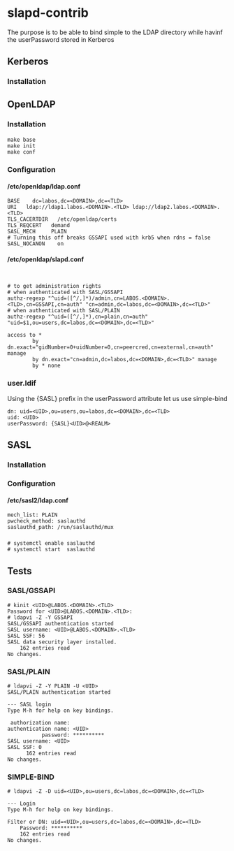 # slapd-contrib

The purpose is to be able to bind simple to the LDAP directory while havinf the userPassword stored in Kerberos

## Kerberos
### Installation
## OpenLDAP
### Installation
#### 
```
make base
make init
make conf
```
### Configuration
#### /etc/openldap/ldap.conf
```
BASE	dc=labos,dc=<DOMAIN>,dc=<TLD>
URI	  ldap://ldap1.labos.<DOMAIN>.<TLD> ldap://ldap2.labos.<DOMAIN>.<TLD>
TLS_CACERTDIR	/etc/openldap/certs
TLS_REQCERT   demand
SASL_MECH     PLAIN
# Turning this off breaks GSSAPI used with krb5 when rdns = false
SASL_NOCANON	on
```
#### /etc/openldap/slapd.conf
```


# to get administration rights
# when authenticated with SASL/GSSAPI
authz-regexp "^uid=([^/,]*)/admin,cn=LABOS.<DOMAIN>.<TLD>,cn=GSSAPI,cn=auth" "cn=admin,dc=labos,dc=<DOMAIN>,dc=<TLD>"
# when authenticated with SASL/PLAIN
authz-regexp "^uid=([^/,]*),cn=plain,cn=auth" "uid=$1,ou=users,dc=labos,dc=<DOMAIN>,dc=<TLD>"

access to *
        by dn.exact="gidNumber=0+uidNumber=0,cn=peercred,cn=external,cn=auth" manage
        by dn.exact="cn=admin,dc=labos,dc=<DOMAIN>,dc=<TLD>" manage
        by * none
```
### user.ldif
Using the {SASL} prefix in the userPassword attribute let us use simple-bind
```
dn: uid=<UID>,ou=users,ou=labos,dc=<DOMAIN>,dc=<TLD>
uid: <UID>
userPassword: {SASL}<UID>@<REALM>
```
## SASL
### Installation
### Configuration
#### /etc/sasl2/ldap.conf
```
mech_list: PLAIN
pwcheck_method: saslauthd
saslauthd_path: /run/saslauthd/mux
```
### 
```
# systemctl enable saslauthd
# systemctl start  saslauthd
```
## Tests
### SASL/GSSAPI
```
# kinit <UID>@LABOS.<DOMAIN>.<TLD>
Password for <UID>@LABOS.<DOMAIN>.<TLD>:
# ldapvi -Z -Y GSSAPI
SASL/GSSAPI authentication started
SASL username: <UID>@LABOS.<DOMAIN>.<TLD>
SASL SSF: 56
SASL data security layer installed.
    162 entries read                                                                                                                                                                                                     
No changes.
```
### SASL/PLAIN
```
# ldapvi -Z -Y PLAIN -U <UID>
SASL/PLAIN authentication started

--- SASL login
Type M-h for help on key bindings.

 authorization name: 
authentication name: <UID>
           password: **********
SASL username: <UID>
SASL SSF: 0
      162 entries read                                                                                                                                                                                                     
No changes.
```
### SIMPLE-BIND
```
# ldapvi -Z -D uid=<UID>,ou=users,dc=labos,dc=<DOMAIN>,dc=<TLD>

--- Login
Type M-h for help on key bindings.

Filter or DN: uid=<UID>,ou=users,dc=labos,dc=<DOMAIN>,dc=<TLD>
    Password: **********
    162 entries read                                                                                                                                                                                                     
No changes.
```
